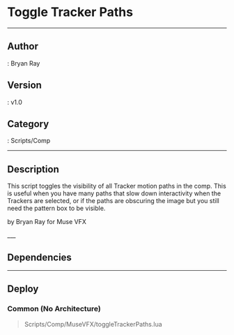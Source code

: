 # Toggle Tracker Paths
___

## Author
 : Bryan Ray

## Version
 : v1.0

## Category
 : Scripts/Comp
___

## Description
<p>This script toggles the visibility of all Tracker motion paths in the comp. This is useful when you have many paths that slow down interactivity when the Trackers are selected, or if the paths are obscuring the image but you still need the pattern box to be visible.</p>

<p>by Bryan Ray for Muse VFX</p>___

## Dependencies


___

## Deploy

### Common (No Architecture)

> Scripts/Comp/MuseVFX/toggleTrackerPaths.lua  
